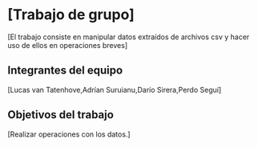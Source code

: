 # [Trabajo de grupo]

[El trabajo consiste en manipular datos extraídos de archivos csv y hacer uso de ellos en operaciones breves]

## Integrantes del equipo

[Lucas van Tatenhove,Adrían Suruianu,Darío Sirera,Perdo Seguí]

## Objetivos del trabajo

[Realizar operaciones con los datos.]
